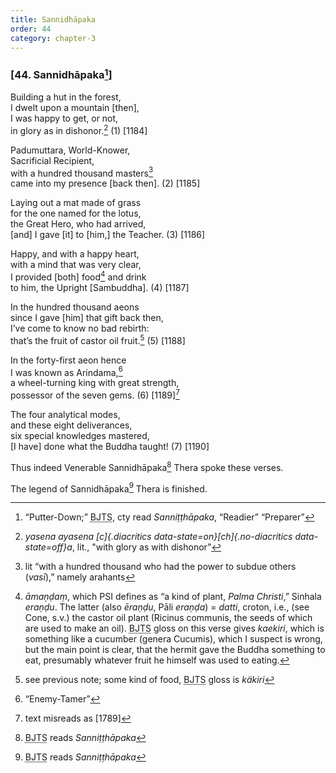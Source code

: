 ```yaml
---
title: Sannidhāpaka
order: 44
category: chapter-3
---
```


### \[44. Sannidhāpaka[^1]\]

Building a hut in the forest,  
I dwelt upon a mountain \[then\],  
I was happy to get, or not,  
in glory as in dishonor.[^2] (1) \[1184\]

Padumuttara, World-Knower,  
Sacrificial Recipient,  
with a hundred thousand masters[^3]  
came into my presence \[back then\]. (2) \[1185\]

Laying out a mat made of grass  
for the one named for the lotus,  
the Great Hero, who had arrived,  
\[and\] I gave \[it\] to \[him,\] the Teacher. (3) \[1186\]

Happy, and with a happy heart,  
with a mind that was very clear,  
I provided \[both\] food[^4] and drink  
to him, the Upright \[Sambuddha\]. (4) \[1187\]

In the hundred thousand aeons  
since I gave \[him\] that gift back then,  
I’ve come to know no bad rebirth:  
that’s the fruit of castor oil fruit.[^5] (5) \[1188\]

In the forty-first aeon hence  
I was known as Arindama,[^6]  
a wheel-turning king with great strength,  
possessor of the seven gems. (6) \[1189\][^7]

The four analytical modes,  
and these eight deliverances,  
six special knowledges mastered,  
\[I have\] done what the Buddha taught! (7) \[1190\]

Thus indeed Venerable Sannidhāpaka[^8] Thera spoke these verses.

The legend of Sannidhāpaka[^9] Thera is finished.

[^1]: “Putter-Down;” <abbr title="Buddha Jayanthi Tripitaka Series">BJTS</abbr>, cty read *Sanniṭṭhāpaka*, “Readier” “Preparer”

[^2]: *yasena ayasena [c]{.diacritics data-state=on}[ch]{.no-diacritics data-state=off}a*, lit., "with glory as with dishonor”

[^3]: lit “with a hundred thousand who had the power to subdue others (*vasī*),” namely arahants

[^4]: *āmaṇḍaṃ*, which PSI defines as “a kind of plant, *Palma Christi*,” Sinhala *eraṇḍu*. The latter (also *ēraṇḍu*, Pāli *eraṇḍa*) = *datti*, croton, i.e., (see Cone, s.v.) the castor oil plant (Ricinus communis, the seeds of which are used to make an oil). <abbr title="Buddha Jayanthi Tripitaka Series">BJTS</abbr> gloss on this verse gives *kaekiri*, which is something like a cucumber (genera Cucumis), which I suspect is wrong, but the main point is clear, that the hermit gave the Buddha something to eat, presumably whatever fruit he himself was used to eating.

[^5]: see previous note; some kind of food, <abbr title="Buddha Jayanthi Tripitaka Series">BJTS</abbr> gloss is *käkiri*

[^6]: “Enemy-Tamer”

[^7]: text misreads as \[1789\]

[^8]: <abbr title="Buddha Jayanthi Tripitaka Series">BJTS</abbr> reads *Sanniṭṭhāpaka*

[^9]: <abbr title="Buddha Jayanthi Tripitaka Series">BJTS</abbr> reads *Sanniṭṭhāpaka*
